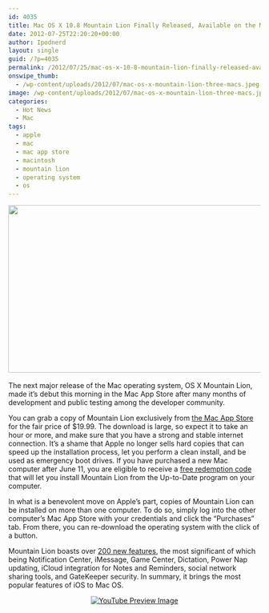 ```yaml
---
id: 4035
title: Mac OS X 10.8 Mountain Lion Finally Released, Available on the Mac App Store for $19.99
date: 2012-07-25T22:20:20+00:00
author: Ipodnerd
layout: single
guid: /?p=4035
permalink: /2012/07/25/mac-os-x-10-8-mountain-lion-finally-released-available-on-the-mac-app-store-for-19-99/
onswipe_thumb:
  - /wp-content/uploads/2012/07/mac-os-x-mountain-lion-three-macs.jpeg
image: /wp-content/uploads/2012/07/mac-os-x-mountain-lion-three-macs.jpeg
categories:
  - Hot News
  - Mac
tags:
  - apple
  - mac
  - mac app store
  - macintosh
  - mountain lion
  - operating system
  - os
---
```

[<img class="aligncenter size-full wp-image-4036" title="mac-os-x-mountain-lion-three-macs" src="/wp-content/uploads/2012/07/mac-os-x-mountain-lion-three-macs.jpeg" alt="" width="580" height="335" srcset="/wp-content/uploads/2012/07/mac-os-x-mountain-lion-three-macs.jpeg 580w, /wp-content/uploads/2012/07/mac-os-x-mountain-lion-three-macs-300x173.jpeg 300w, /wp-content/uploads/2012/07/mac-os-x-mountain-lion-three-macs-180x103.jpeg 180w, /wp-content/uploads/2012/07/mac-os-x-mountain-lion-three-macs-360x207.jpeg 360w" sizes="(max-width: 580px) 100vw, 580px" />](/wp-content/uploads/2012/07/mac-os-x-mountain-lion-three-macs.jpeg)

The next major release of the Mac operating system, OS X Mountain Lion, made it&#8217;s debut this morning in the Mac App Store after many months of development and public testing among the developer community.

You can grab a copy of Mountain Lion exclusively from <a href="http://itunes.apple.com/app/os-x-mountain-lion/id537386512" target="_blank">the Mac App Store</a> for the fair price of $19.99. The download is large, so expect it to take an hour or more, and make sure that you have a strong and stable internet connection. It&#8217;s a shame that Apple no longer sells hard copies that can speed up the installation process, let you perform a clean install, and be used as emergency boot drives. If you have purchased a new Mac computer after June 11, you are eligible to receive a <a href="https://uptodate.apple.com/UtdPrepareAction?program=Mountain%20Lion&locale=en_us" target="_blank">free redemption code</a> that will let you install Mountain Lion from the Up-to-Date program on your computer.

In what is a benevolent move on Apple&#8217;s part, copies of Mountain Lion can be installed on more than one computer. To do so, simply log into the other computer&#8217;s Mac App Store with your credentials and click the &#8220;Purchases&#8221; tab. From there, you can re-download the operating system with the click of a button.

Mountain Lion boasts over <a href="http://www.apple.com/osx/whats-new/features.html" target="_blank">200 new features</a>, the most significant of which being Notification Center, iMessage, Game Center, Dictation, Power Nap updating, iCloud integration for Notes and Reminders, social network sharing tools, and GateKeeper security. In summary, it brings the most popular features of iOS to Mac OS.

<p style="text-align: center;">
  <span class="vvqbox vvqyoutube" style="width:585px;height:330px;"><span id="vvq-4035-youtube-1"><a href="http://www.youtube.com/watch?v=j5BRsh8Dwgg"><img src="http://img.youtube.com/vi/j5BRsh8Dwgg/0.jpg" alt="YouTube Preview Image" /></a></span></span>
</p>
